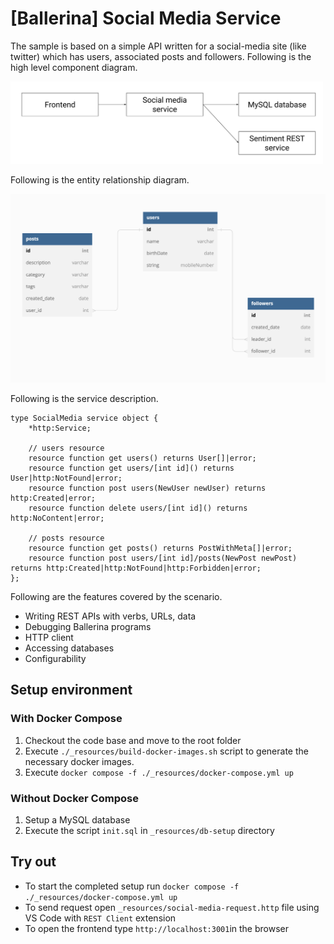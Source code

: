 # [Ballerina] Social Media Service

The sample is based on a simple API written for a social-media site (like twitter) which has users, associated posts and followers. Following is the high level component diagram.

<img src="diagram.jpg" alt="drawing" width='500'/>

Following is the entity relationship diagram.

<img src="er.png" alt="drawing" width='700'/>

Following is the service description.

```ballerina
type SocialMedia service object {
    *http:Service;

    // users resource
    resource function get users() returns User[]|error;
    resource function get users/[int id]() returns User|http:NotFound|error;
    resource function post users(NewUser newUser) returns http:Created|error;
    resource function delete users/[int id]() returns http:NoContent|error;

    // posts resource
    resource function get posts() returns PostWithMeta[]|error;
    resource function post users/[int id]/posts(NewPost newPost) returns http:Created|http:NotFound|http:Forbidden|error;
};
```

Following are the features covered by the scenario.

- Writing REST APIs with verbs, URLs, data
- Debugging Ballerina programs
- HTTP client
- Accessing databases
- Configurability

## Setup environment

### With Docker Compose

1. Checkout the code base and move to the root folder
2. Execute `./_resources/build-docker-images.sh` script to generate the necessary docker images.
3. Execute `docker compose -f ./_resources/docker-compose.yml up`

### Without Docker Compose

1. Setup a MySQL database
2. Execute the script `init.sql` in `_resources/db-setup` directory

## Try out

- To start the completed setup run `docker compose -f ./_resources/docker-compose.yml up`
- To send request open `_resources/social-media-request.http` file using VS Code with `REST Client` extension
- To open the frontend type `http://localhost:3001`in the browser
